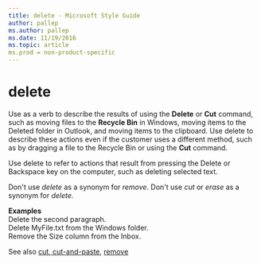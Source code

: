 ```yaml
---
title: delete - Microsoft Style Guide
author: pallep
ms.author: pallep
ms.date: 11/19/2016
ms.topic: article
ms.prod = non-product-specific
---
```


# delete

Use as a verb to describe the results of using the **Delete** or **Cut** command, such as moving files to the **Recycle Bin** in Windows, moving items to the Deleted folder in Outlook, and moving items to the clipboard. Use delete to describe these actions even if the customer uses a different method, such as by dragging a file to the Recycle Bin or using the **Cut** command.

Use delete to refer to actions that result from pressing the Delete or Backspace key on the computer, such as deleting selected text.

Don't use *delete* as a synonym for *remove*. Don't use *cut* or *erase* as a synonym for *delete*.

**Examples**  
Delete the second paragraph.  
Delete MyFile.txt from the Windows folder.  
Remove the Size column from the Inbox.  

See also [cut, cut-and-paste](../c/cut-and-paste.md), [remove](../r/remove.md)
